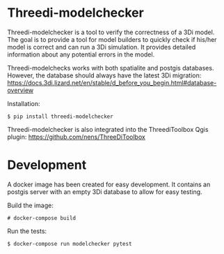 # Threedi-modelchecker

Threedi-modelchecker is a tool to verify the correctness of a 3Di model.
The goal is to provide a tool for model builders to quickly check if his/her 
model is correct and can run a 3Di simulation. It provides detailed 
information about any potential errors in the model.

Threedi-modelchecks works with both spatialite and postgis databases. However, 
the database should always have the latest 3Di migration: https://docs.3di.lizard.net/en/stable/d_before_you_begin.html#database-overview 

Installation:

    $ pip install threedi-modelchecker


Threedi-modelchecker is also integrated into the ThreediToolbox Qgis plugin: https://github.com/nens/ThreeDiToolbox

# Development

A docker image has been created for easy development. It contains an postgis 
server with an empty 3Di database to allow for easy testing.

Build the image:

    # docker-compose build

Run the tests:

    $ docker-compose run modelchecker pytest
